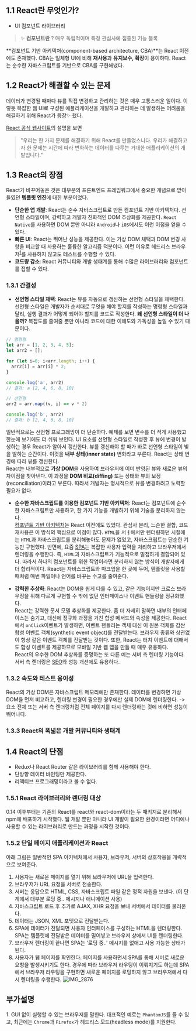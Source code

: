 ## 1.1 React란 무엇인가?
- UI 컴포넌트 라이브러리
> ✨ **컴포넌트란** ? 매우 독립적이며 특정 관심사에 집중된 기능 블록

**컴포넌트 기반 아키텍처(component-based architecture, CBA)**는 React 이전에도 존재했다. CBA는 일체형 UI에 비해 **재사용**과 **유지보수, 확장**이 용이하다. React는 순수한 자바스크립트를 기반으로 CBA를 구현해냈다.

## 1.2 React가 해결할 수 있는 문제
데이터가 변경될 때마다 뷰를 직접 변경하고 관리하는 것은 매우 고통스러운 일이다. 이렇듯 복잡한 웹 UI로 구성된 애플리케이션을 개발하고 관리하는 데 발생하는 어려움을 해결하기 위해 React가 등장✨ 했다.

[React 공식 웹사이트](https://ko.reactjs.org/)의 설명을 보면 
> "우리는 한 가지 문제를 해결하기 위해 React를 만들었스니다. 우리가 해결하고자 한 문제는 시간에 따라 변화하는 데이터를 다루는 거대한 애플리케이션의 개발입니다."

## 1.3 React의 장점
React가 바꾸어놓은 것은 대부분의 프론트엔드 프레임워크에서 중요한 개념으로 받아들였던 **템플릿 엔진**에 대한 부분이었다.
- **단순한 앱 개발**: React는 순수 자바스크립트로 만든 컴포넌트 기반 아키텍처다. 선언형 스타일이며, 강력하고 개발자 친화적인 DOM 추상화를 제공한다. `React Native`를 사용하면 DOM 뿐만 아니라 `Android`나 `iOS`에서도 이런 이점을 얻을 수 있다.
- **빠른 UI**: React는 뛰어난 성능을 제공한다. 이는 가상 DOM 채택과 DOM 변경 사항을 비교할 때 사용하는 훌륭한 알고리즘 덕분이다. 이런 이유로 헤드리스 브라우저<sup>[1](#headless_browser)</sup>를 사용하지 않고도 테스트를 수행할 수 있다.
- **코드량 감소**: React 커뮤니티와 개발 생태계를 통해 수많은 라이브러리와 컴포넌트를 접할 수 있다.

### 1.3.1 간결성
- **선언형 스타일 채택**: React는 뷰를 자동으로 갱신하는 선언형 스타일을 채택한다.  
선언형 스타일은 개발자가 순서대로 무엇을 해야 할지를 작성하는 명령형 스타일과 달리, 실행 결과가 어떻게 되어야 할지를 코드로 작성한다. **왜 선언형 스타일이 더 나을까?** 복잡도를 줄여줄 뿐만 아니라 코드에 대한 이해도와 가독성을 높일 수 있기 때문이다.
```javascript
// 명령형
let arr = [1, 2, 3, 4, 5];
let arr2 = [];

for (let i=0; i<arr.length; i++) {
  arr2[i] = arr[i] * 2;
}

console.log('a', arr2)
// 결과: a [2, 4, 6, 8, 10]

// 선언형
arr2 = arr.map((v, i) => v * 2)

console.log('b', arr2)
// 결과: b [2, 4, 6, 8, 10]
```
일반적으로는 선언형 프로그래밍이 더 단순하다. 예제를 보면 변수를 더 적게 사용했고 한눈에 보기에도 더 쉬워 보인다. UI 요소를 선언형 스타일로 작성한 후 뷰에 변경이 발생하는 경우 React가 알아서 갱신한다. 뷰를 갱신해야 할 때가 바로 선언형 스타일이 빛을 발하는 순간이다. 이것을 **내부 상태(inner state)** 변화라고 부른다. React는 상태 변경에 따라 뷰를 갱신한다.  
React는 내부적으로 **가상 DOM**을 사용하여 브라우저에 이미 반영된 뷰와 새로운 뷰의 차이점을 찾아낸다. 이 과정을 **DOM 비교(diffing)** 또는 상태와 뷰의 보정(reconciliation)이라고 부른다. 따라서 개발자는 명시적으로 뷰를 변경하려고 노력할 필요가 없다.

- **순수한 자바스크립트를 이용한 컴포넌트 기반 아키텍처**: React는 컴포넌트에 순수한 자바스크림트만 사용하고, 한 가지 기능을 개발하기 위해 기술을 분리하지 않는다.  
[컴포넌트 기반 아키텍처](https://ko.wikipedia.org/wiki/컴포넌트_기반_소프트웨어_공학)는 React 이전에도 있었다. 관심사 분리, 느슨한 결합, 코드 재사용은 이 방식의 핵심으로 이점이 많다. `HTML`을 서ㅓ에서만 렌더링하던 시절에는 `HTML`과 자바스크립트를 분리해놓아도 문제가 없었고, 자바스크립트는 단순한 기능만 구현했다. 반면에, 요즘 [SPA](https://ko.wikipedia.org/wiki/%EC%8B%B1%EA%B8%80_%ED%8E%98%EC%9D%B4%EC%A7%80_%EC%95%A0%ED%94%8C%EB%A6%AC%EC%BC%80%EC%9D%B4%EC%85%98)는 복잡한 사용자 입력을 처리하고 브라우저에서 렌더링을 수행한다. 즉, `HTML`과 자바스크립트가 기능적으로 밀접하게 결합되어 있다. 따라서 하나의 컴포넌트를 위한 작업이라면 분리하지 않는 방식이 개발자에게 더 합리적이다. React는 자바스크립트와 마크업을 한 곳에 두어, 템플릿을 사용할 때처럼 매번 파일이나 언어를 바꾸는 수고를 줄여준다. 

- **강력한 추상화**: React는 DOM을 쉽게 다룰 수 있고, 같은 기능이지만 크로스 브라우징을 위해 다르게 구현할 수 밖에 없던 인터페이스나 이벤트 핸들링을 정규화했다.  
React는 강력한 문서 모델 추상화를 제공한다. 좀 더 자세히 말하면 내부의 인터페이스는 숨기고, 대신에 정규화 과정을 거친 합성 메서드와 속성을 제공한다. React에서 `onClick`이벤트가 발생하면, 이벤트 핸들러는 객체 대신 이 원본 객체를 감싼 합성 이벤트 객체(synthetic event object)를 전달받는다. 브라우저 종류와 상관없이 항상 같은 이벤트 객체를 전달받는 것이다. 또한, React는 터치 이벤트에 대해서도 합성 이벤트를 제공하므로 모바일 기반 웹 앱을 만들 때 매우 유용하다.  
React의 우수한 DOM 추상화를 증명하는 또 다른 예는 서버 측 렌더링 기능이다. 서버 측 렌더링은 [SEO](https://ko.wikipedia.org/wiki/%EA%B2%80%EC%83%89_%EC%97%94%EC%A7%84_%EC%B5%9C%EC%A0%81%ED%99%94)와 성능 개선에도 유용하다.

### 1.3.2 속도와 테스트 용이성
React의 가상 DOM은 자바스크립트 메모리에만 존재한다. 데이터를 변경하면 가상 DOM을 먼저 비교하고, 렌더링 변경이 필요한 경우에만 실제 DOM에 렌더링한다. -> 요소 전체 또는 서버 측 렌더링처럼 전체 페이지를 다시 렌더링하는 것에 비하면 성능이 뛰어나다.
### 1.3.3 React의 폭넓은 개발 커뮤니티와 생태계

## 1.4 React의 단점
- Redux나 React Router 같은 라이브러리를 함께 사용해야 한다.
- 단방향 데이터 바인딩만 제공한다.
- 리액티브 프로그래밍이라고 볼 수 없다.

### 1.5.1 React 라이브러리와 렌더링 대상
0.14 이후부터는 기존의 React를 react와 react-dom이라는 두 패키지로 분리해서 npm에 배포하기 시작했다. 웹 개발 뿐만 아니라 UI 개발이 필요한 환경이라면 어디에나 사용할 수 있는 라이브러리로 만드는 과정을 시작한 것이다.

### 1.5.2 단일 페이지 애플리케이션과 React
아래 그림은 일반적인 SPA 아키텍처에서 사용자, 브라우저, 서버의 상호작용을 개략적으로 보여준다.
1. 사용자는 새로운 페이지를 열기 위해 브라우저에 URL을 입력한다.
2. 브라우저가 URL 요청을 서버로 전송한다.
3. 서버는 응답으로 HTML, CSS, 자바스크립트 파일 같은 정적 자원을 보낸다. (이 단계에서 대부분 로딩 중.. 메시지나 애니메이션 사용)
4. 자바스크립트 로드 후 추가로 AJAX, XHR 요청을 보내 서버에서 데이터를 불러온다.
5. 데이터는 JSON, XML 포맷으로 전달받는다.
6. SPA에 데이터가 전달되면 사용자 인터페이스를 구성하는 HTML을 렌더링한다. SPA는 템플릿에 전달받은 데이터를 밀어넣고 브라우저 상에서 UI를 렌더링한다.
7. 브라우저 렌더링이 끝나면 SPA는 '로딩 중..' 메시지를 없애고 사용 가능한 상태가 된다.
8. 사용자가 웹 페이지를 확인한다. 페이지를 사용하면서 SPA를 통해 서버로 새로운 요청을 발생시키기도 한다. 경우에 따라 브라우저 라우팅이 이뤄지기도 하는데 SPA에서 브라우저 라우팅을 구현하면 새로운 페이지를 로딩하지 않고 브라우저에서 다시 렌더링을 수행한다.
![IMG_2876](https://user-images.githubusercontent.com/43168524/136136766-2d0bc939-4e64-45dd-b8b8-d0aa0e32e24e.jpg)
## 부가설명
<a name="headless_browser">1</a>. GUI 없이 실행할 수 있는 브라우저를 말한다. 대표적인 예로는 `PhantomJS`를 들 수 있고, 최근에는 `Chrome`과 `Firefox`가 헤드리스 모드(headless mode)를 지원한다.
